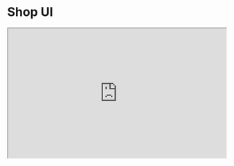 # Shop UI
<iframe
  src="https://youtu.be/NMMgGskE1xY"
  style="width:100%; height:300px;"
></iframe>
